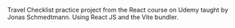 Travel Checklist practice project from the React course on Udemy taught by Jonas Schmedtmann.
Using React JS and the Vite bundler.
